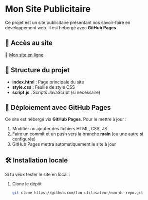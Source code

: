 # Mon Site Publicitaire  

Ce projet est un site publicitaire présentant nos savoir-faire en développement web. Il est hébergé avec **GitHub Pages**.  

## 🔗 Accès au site  
🔗 [Mon site en ligne](https://choubebebakon.github.io/BMA-d-eveloppement-web/)  

## 📂 Structure du projet  
- **index.html** : Page principale du site  
- **style.css** : Feuille de style CSS  
- **script.js** : Scripts JavaScript (si nécessaire)  

## 🚀 Déploiement avec GitHub Pages  
Ce site est hébergé via **GitHub Pages**. Pour le mettre à jour :  
1. Modifier ou ajouter des fichiers HTML, CSS, JS  
2. Faire un commit et un push vers la branche **main** (ou une autre si configurée)  
3. GitHub Pages mettra automatiquement le site à jour  

## 🛠️ Installation locale  
Si tu veux tester le site en local :  
1. Clone le dépôt  
   ```sh
   git clone https://github.com/ton-utilisateur/nom-du-repo.git
